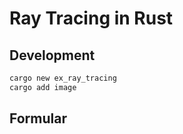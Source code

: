 # Ray Tracing in Rust

## Development

```sh
cargo new ex_ray_tracing
cargo add image
```

## Formular
